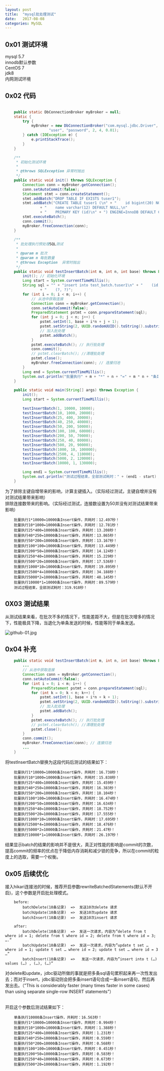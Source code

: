 ```yaml
---
layout: post
title:  "mysql批处理测试"
date:   2017-08-08
categories: MySQL
---
```


## 0x01 测试环境
mysql 5.7<br>
innodb默认参数<br>
CentOS 7<br>
jdk8<br>
内网测试环境<br>

## 0x02 代码

```java
	
	public static DbConnectionBroker myBroker = null;
	static {
		try {
			myBroker = new DbConnectionBroker("com.mysql.jdbc.Driver", "jdbc:mysql://10.237.81.111:3307/test_batch?characterEncoding=utf-8",
					"user", "password", 2, 4, 0.01);
		} catch (IOException e) {
			e.printStackTrace();
		}
	}

	/**
	 * 初始化测试环境
	 * 
	 * @throws SQLException 异常时抛出
	 */
	public static void init() throws SQLException {
		Connection conn = myBroker.getConnection();
		conn.setAutoCommit(false);
		Statement stmt = conn.createStatement();
		stmt.addBatch("DROP TABLE IF EXISTS tuser1");
		stmt.addBatch("CREATE TABLE tuser1 (\n" + "    id bigint(20) NOT NULL AUTO_INCREMENT,\n"
				+ "    name varchar(12) DEFAULT NULL,\n"
				+ "    PRIMARY KEY (id)\n" + ") ENGINE=InnoDB DEFAULT CHARSET=utf8");
		stmt.executeBatch();
		conn.commit();
		myBroker.freeConnection(conn);
	}
	
	/**
	 * 批处理执行预处理SQL测试
	 * 
	 * @param m 批次
	 * @param n 每批数量
	 * @throws Exception  异常时抛出
	 */
	public static void testInsertBatch(int m, int n, int base) throws Exception {
		init(); // 初始化环境
		Long start = System.currentTimeMillis();
		String sql = "" + "insert into test_batch.tuser1\n" + "    (id, name)\n" + "values\n"
				+ "    (?, ?)";
		for (int i = 0; i < m; i++) {
			// 从池中获取连接
			Connection conn = myBroker.getConnection();
			conn.setAutoCommit(false);
			PreparedStatement pstmt = conn.prepareStatement(sql);
			for (int j = 0; j < n; j++) {
				pstmt.setInt(1, base + i*n + j + 1);
				pstmt.setString(2, UUID.randomUUID().toString().substring(0, 10));
				// 加入批处理
				pstmt.addBatch();
			}
			pstmt.executeBatch(); // 执行批处理
			conn.commit();
			// pstmt.clearBatch(); //清理批处理
			pstmt.close();
			myBroker.freeConnection(conn); // 连接归池
		}
		Long end = System.currentTimeMillis();
		System.out.println("批量执行" + m + "*" + n + "=" + m * n + "条Insert操作，共耗时：" + (end - start)/1000 + "秒！");
	}
	
	public static void main(String[] args) throws Exception {
		init();
		Long start = System.currentTimeMillis();
		
		testInsertBatch(1, 10000, 10000);
		testInsertBatch(10, 1000, 20000);
		testInsertBatch(25, 400, 30000);
		testInsertBatch(40, 250, 40000);
		testInsertBatch(50, 200, 50000);
		testInsertBatch(100, 100, 60000);
		testInsertBatch(200, 50, 70000);
		testInsertBatch(250, 40, 80000);
		testInsertBatch(500, 20, 90000);
		testInsertBatch(1000, 10, 100000);
		testInsertBatch(2500, 4, 110000);
		testInsertBatch(5000, 2, 120000);
		testInsertBatch(10000, 1, 130000);

		Long end1 = System.currentTimeMillis();
		System.out.println("测试过程结束，全部测试耗时：" + (end1 - start) / 1000f + "秒！");
	}
```

为了排除主键自增带来的影响，计算主键插入。（实际经过测试，主键自增并没有对测试结果带来影响）<br>
排除连接数带来的影响。（实际经过测试，连接数设置为50并没有对测试结果带来影响）<br>


		批量执行1*10000=10000条Insert操作，共耗时：12.497秒！
		批量执行10*1000=10000条Insert操作，共耗时：12.781秒！
		批量执行25*400=10000条Insert操作，共耗时：13.208秒！
		批量执行40*250=10000条Insert操作，共耗时：13.865秒！
		批量执行50*200=10000条Insert操作，共耗时：13.167秒！
		批量执行100*100=10000条Insert操作，共耗时：13.449秒！
		批量执行200*50=10000条Insert操作，共耗时：14.124秒！
		批量执行250*40=10000条Insert操作，共耗时：15.229秒！
		批量执行500*20=10000条Insert操作，共耗时：17.536秒！
		批量执行1000*10=10000条Insert操作，共耗时：19.895秒！
		批量执行2500*4=10000条Insert操作，共耗时：34.188秒！
		批量执行5000*2=10000条Insert操作，共耗时：48.145秒！
		批量执行10000*1=10000条Insert操作，共耗时：89.579秒！
		测试过程结束，全部测试耗时：319.918秒！

## 0X03 测试结果
从测试结果来看，在批次不多的情况下，性能差距不大，但是在批次增多的情况下，性能极具下降，当退化为单条发送的时候，性能等同于单条发送。

![github-01.jpg](/images/mysql_innodb_test_batch.png "github-01.png")

## 0x04 补充
```java
	public static void testInsertBatch(int m, int n, int base) throws Exception {
		...
		// 从池中获取连接
		Connection conn = myBroker.getConnection();
		conn.setAutoCommit(false);
		for (int i = 0; i < m; i++) {
			PreparedStatement pstmt = conn.prepareStatement(sql);
			for (int k = 0; k < n; k++) {
				pstmt.setInt(1, base + i*n + k + 1);
				pstmt.setString(2, UUID.randomUUID().toString().substring(0, 10));
				// 加入批处理
				pstmt.addBatch();
			}
			pstmt.executeBatch(); // 执行批处理
			// pstmt.clearBatch(); //清理批处理
			pstmt.close();
		}
		conn.commit();
		myBroker.freeConnection(conn); // 连接归池
		...
	}
```

将testInsertBatch替换为这段代码后测试的结果如下：


		批量执行1*10000=10000条Insert操作，共耗时：16.738秒！
		批量执行10*1000=10000条Insert操作，共耗时：15.838秒！
		批量执行25*400=10000条Insert操作，共耗时：15.459秒！
		批量执行40*250=10000条Insert操作，共耗时：16.383秒！
		批量执行50*200=10000条Insert操作，共耗时：18.104秒！
		批量执行100*100=10000条Insert操作，共耗时：16.474秒！
		批量执行200*50=10000条Insert操作，共耗时：16.634秒！
		批量执行250*40=10000条Insert操作，共耗时：18.752秒！
		批量执行500*20=10000条Insert操作，共耗时：17.555秒！
		批量执行1000*10=10000条Insert操作，共耗时：17.695秒！
		批量执行2500*4=10000条Insert操作，共耗时：18.476秒！
		批量执行5000*2=10000条Insert操作，共耗时：21.47秒！
		批量执行10000*1=10000条Insert操作，共耗时：26.197秒！

结果显示batch的结果的影响并不是很大，真正对性能的影响是commit的次数，提高commit的频率的优点在于降低内存消耗和减少锁的竞争，所以在commit的粒度上的选取，需要一个权衡。

## 0x05 后续优化
接入hikari连接池的时候，推荐开启参数rewriteBatchedStatements(默认不开启)，这个参数是开启批处理模式。

		before:
			batchDelete(10条记录)  =>  发送10次delete 请求
			batchUpdate(10条记录)  =>  发送10次update 请求
			batchInsert(10条记录)  =>  发送10次insert 请求
			
		after:
			batchDelete(10条记录)  =>  发送一次请求，内容为”delete from t where id = 1; delete from t where id = 2; delete from t where id = 3; ….”
			batchUpdate(10条记录)  =>  发送一次请求，内容为”update t set … where id = 1; update t set … where id = 2; update t set … where id = 3 …”
			batchInsert(10条记录)  =>   发送一次请求，内容为”insert into t (…) values (…) , (…), (…)”
			
对delete和update，jdbc驱动所做的事就是把多条sql语句累积起来再一次性发出去；而对于insert，jdbc驱动则会把多条insert语句合成一条insert语句，然后再发出去。（”This is considerably faster (many times faster in some cases) than using separate single-row INSERT statements”）<br><br>

开启这个参数后测试结果如下：

		单条执行10000条Insert操作，共耗时：16.563秒！
		批量执行1*10000=10000条Insert操作，共耗时：0.994秒！
		批量执行10*1000=10000条Insert操作，共耗时：1.388秒！
		批量执行25*400=10000条Insert操作，共耗时：1.231秒！
		批量执行40*250=10000条Insert操作，共耗时：0.559秒！
		批量执行50*200=10000条Insert操作，共耗时：0.568秒！
		批量执行100*100=10000条Insert操作，共耗时：0.451秒！
		批量执行200*50=10000条Insert操作，共耗时：0.583秒！
		批量执行250*40=10000条Insert操作，共耗时：0.673秒！
		批量执行500*20=10000条Insert操作，共耗时：1.192秒！
		
